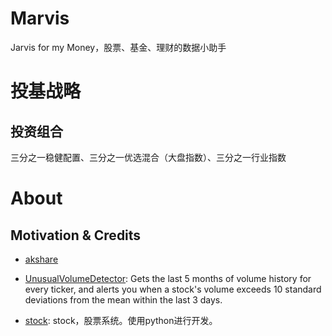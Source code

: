 # Marvis

Jarvis for my Money，股票、基金、理财的数据小助手

# 投基战略

## 投资组合

三分之一稳健配置、三分之一优选混合（大盘指数）、三分之一行业指数

# About

## Motivation & Credits

- [akshare](https://github.com/jindaxiang/akshare)

- [UnusualVolumeDetector](https://github.com/SamPom100/UnusualVolumeDetector): Gets the last 5 months of volume history for every ticker, and alerts you when a stock's volume exceeds 10 standard deviations from the mean within the last 3 days.

- [stock](https://github.com/pythonstock/stock): stock，股票系统。使用python进行开发。
